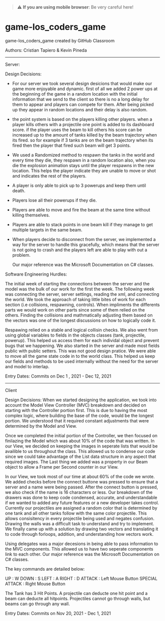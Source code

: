 > :warning: **If you are using mobile browser**: Be very careful here!





# game-los_coders_game
game-los_coders_game created by GitHub Classroom

Authors: Cristian Tapiero & Kevin Pineda
*********************************************************************************************************************************
Server:

Design Decisions:

- For our server  we took several design desicions that would make our game more enjoyable and dynamic.
first of all we added 2  power ups at the beginning of the game in a random location with the initial information 
that we send to the client so there is no a long delay for them to appear and players can compete for them. After being picked up
they appear in random locations and their delay is also random.

- the point system is based on the players killing other players. when a player kills others with a projectile one point is added
to its dashboard score. if the player uses the beam to kill others his score can be increased up to the amount of tanks killed by
the beam trajectory when its fired. so for example if 3 tanks are on the beam trajectory when its fired then the player that fired such beam 
will get 3 points.

- We used a Randomized method to respawn the tanks in the world and every time they die, they respawn in a random location 
  also, when you die the explosion animation stays until the player respawns in the new location. This helps the player
  indicate they are unable to move or shot and indicates the rest of the players. 

- A player is only able to pick up to 3 powerups and keep them until death.

- Players lose all their powerups if they die.

- Players are able to move and fire the beam at the same time without killing themselves.

- Players are able to stack points in one beam kill if they manage to get multiple targets in the same beam. 
 
- When players decide to disconnect from the server, we implemented a way for the server to handle this gracefully, which means
  that the server is not going to crash and the players left are able to play with out a problem.



  Our major reference was the Microsoft Documentation on C# classes.

Software Engineering Hurdles:

The initial week of starting the connections between the server and the model was the bulk of our work for the first the week. The following week was connecting the server, server settings, reading the xml, and connecting the world. We took the approach of taking little bites of work for each section (i.e collisions, respawning, controls). When impliments the differents parts we would work on other parts since some of them relied on the others. Finding the collisions and mathmatically adjusting them based on the vectors was one of the longest discussions on how to logically code it. 

Respawing relied on a stable and logical collisin checks. We also went from using global variables to fields in the objects classes (tank, projectile, powerup). This helped us access them for each individal object and prevent bugs that we happening. We also started in the server and made most fields public with public setters. This was not good design pratice. We were able to move all the game state code in to the world class. This helped us keep our fields and methods to be used internally without the need for the server and model to interlap.

Entry Dates: Commits on Dec 1 , 2021 - Dec 12, 2021
*********************************************************************************************************************************
Client

Design Decisions: When we started designing the application, we took into account the Model View Controller (MVC) breakdown and decided on starting with the Controller portion first. This
is due to having the most complex logic, where building the base of the code, would be the longest portion. We understood that it required constant adjustments that were determined by
the Model and View.

Once we completed the initial portion of the Controller, we then focused on finilazing the Model which was about 10% of the code that was written. In our View,
we decided on keeping the images in seperate lists that would be availible to us throughout the class. This allowed us to condense our code since we could take advantage of the
List data structure in any aspect that required images. The Last thing we added was a property in our Beam object to allow a Frame per Second counter in our View. 

In our View, we took most of our time at about 60% of the code we wrote. We added checks before the connect buttone was pressed to ensure that a server and a name were being passed. After the connect button is pressed, we also check if
the name is 16 characters or less. Our breakdown of the drawers was done to keep code condensed, accurate, and understandable if we wanted to added any future features or a new developer
takes control. Currently our projectiles are assigned a random color that is determined by one tank and all other tanks follow with the same color projectile. This allows consisitency
in every projectile being used and negates confusion. Drawing the walls was a difficult task to understand and try to implement. We finally came up with a solution by drawing two vectors
and translating it to code through forloops, addition, and understanding how vectors work.  

Using delegates was a major decesions in being able to pass information to the MVC components. This allowed us to have two seperate components link to each other. Our major reference was the Microsoft Documentation on C# classes. 

The key commands are detailed below:

UP              : W
DOWN            : S
LEFT            : A
RIGHT           : D
ATTACK          : Left Mouse Button
SPECIAL ATTACK  : Right Mouse Button

The Tank has 3 Hit Points. A projectile can deducte one hit point and a beam can deducte all hitpoints. Projectiles cannot go through walls, but beams can go through any wall. 

Entry Dates: Commits on Nov 20, 2021 - Dec 1, 2021
